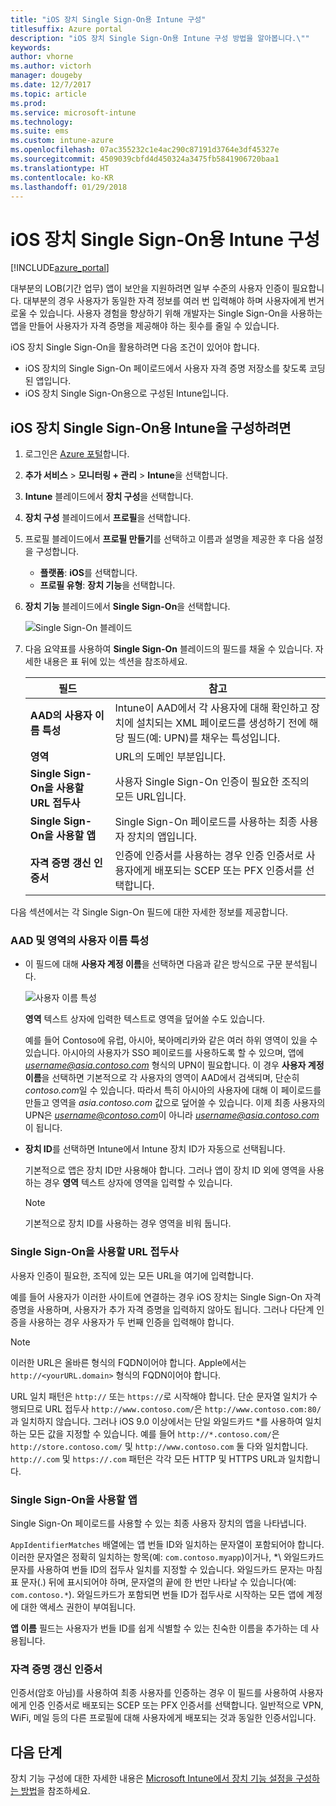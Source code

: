 ```yaml
---
title: "iOS 장치 Single Sign-On용 Intune 구성"
titlesuffix: Azure portal
description: "iOS 장치 Single Sign-On용 Intune 구성 방법을 알아봅니다.\""
keywords: 
author: vhorne
ms.author: victorh
manager: dougeby
ms.date: 12/7/2017
ms.topic: article
ms.prod: 
ms.service: microsoft-intune
ms.technology: 
ms.suite: ems
ms.custom: intune-azure
ms.openlocfilehash: 07ac355232c1e4ac290c87191d3764e3df45327e
ms.sourcegitcommit: 4509039cbfd4d450324a3475fb5841906720baa1
ms.translationtype: HT
ms.contentlocale: ko-KR
ms.lasthandoff: 01/29/2018
---
```

# <a name="configure-intune-for-ios-device-single-sign-on"></a>iOS 장치 Single Sign-On용 Intune 구성

[!INCLUDE[azure_portal](./includes/azure_portal.md)]

대부분의 LOB(기간 업무) 앱이 보안을 지원하려면 일부 수준의 사용자 인증이 필요합니다. 대부분의 경우 사용자가 동일한 자격 정보를 여러 번 입력해야 하며 사용자에게 번거로울 수 있습니다. 사용자 경험을 향상하기 위해 개발자는 Single Sign-On을 사용하는 앱을 만들어 사용자가 자격 증명을 제공해야 하는 횟수를 줄일 수 있습니다.

iOS 장치 Single Sign-On을 활용하려면 다음 조건이 있어야 합니다.

- iOS 장치의 Single Sign-On 페이로드에서 사용자 자격 증명 저장소를 찾도록 코딩된 앱입니다.
- iOS 장치 Single Sign-On용으로 구성된 Intune입니다.

## <a name="to-configure-intune-for-ios-device-single-sign-on"></a>iOS 장치 Single Sign-On용 Intune을 구성하려면


1. 로그인은 [Azure 포털](https://portal.azure.com)합니다.
2. **추가 서비스** > **모니터링 + 관리** > **Intune**을 선택합니다.
3. **Intune** 블레이드에서 **장치 구성**을 선택합니다.
2. **장치 구성** 블레이드에서 **프로필**을 선택합니다.
3. 프로필 블레이드에서 **프로필 만들기**를 선택하고 이름과 설명을 제공한 후 다음 설정을 구성합니다.
   - **플랫폼**: **iOS**를 선택합니다. 
   - **프로필 유형**: **장치 기능**을 선택합니다.
4. **장치 기능** 블레이드에서 **Single Sign-On**을 선택합니다.

   ![Single Sign-On 블레이드](./media/sso-blade.png)

2. 다음 요약표를 사용하여 **Single Sign-On** 블레이드의 필드를 채울 수 있습니다. 자세한 내용은 표 뒤에 있는 섹션을 참조하세요.
   
   |필드  |참고|
   |---------|---------|
   |**AAD의 사용자 이름 특성**|Intune이 AAD에서 각 사용자에 대해 확인하고 장치에 설치되는 XML 페이로드를 생성하기 전에 해당 필드(예: UPN)를 채우는 특성입니다.|
   |**영역**|URL의 도메인 부분입니다.|
   |**Single Sign-On을 사용할 URL 접두사**|사용자 Single Sign-On 인증이 필요한 조직의 모든 URL입니다.|
   |**Single Sign-On을 사용할 앱**|Single Sign-On 페이로드를 사용하는 최종 사용자 장치의 앱입니다.|
   |**자격 증명 갱신 인증서**|인증에 인증서를 사용하는 경우 인증 인증서로 사용자에게 배포되는 SCEP 또는 PFX 인증서를 선택합니다.|

다음 섹션에서는 각 Single Sign-On 필드에 대한 자세한 정보를 제공합니다.

### <a name="username-attribute-from-aad-and-realm"></a>AAD 및 영역의 사용자 이름 특성

- 이 필드에 대해 **사용자 계정 이름**을 선택하면 다음과 같은 방식으로 구문 분석됩니다.

   ![사용자 이름 특성](media/User-name-attribute.png)

   **영역** 텍스트 상자에 입력한 텍스트로 영역을 덮어쓸 수도 있습니다.

   예를 들어 Contoso에 유럽, 아시아, 북아메리카와 같은 여러 하위 영역이 있을 수 있습니다. 아시아의 사용자가 SSO 페이로드를 사용하도록 할 수 있으며, 앱에 *username@asia.contoso.com* 형식의 UPN이 필요합니다. 이 경우 **사용자 계정 이름**을 선택하면 기본적으로 각 사용자의 영역이 AAD에서 검색되며, 단순히 *contoso.com*일 수 있습니다. 따라서 특히 아시아의 사용자에 대해 이 페이로드를 만들고 영역을 *asia.contoso.com* 값으로 덮어쓸 수 있습니다. 이제 최종 사용자의 UPN은 *username@contoso.com*이 아니라 *username@asia.contoso.com*이 됩니다.

- **장치 ID**를 선택하면 Intune에서 Intune 장치 ID가 자동으로 선택됩니다.

   기본적으로 앱은 장치 ID만 사용해야 합니다. 그러나 앱이 장치 ID 외에 영역을 사용하는 경우 **영역** 텍스트 상자에 영역을 입력할 수 있습니다.

   > [!NOTE]
   > 기본적으로 장치 ID를 사용하는 경우 영역을 비워 둡니다.

### <a name="url-prefixes-that-will-use-single-sign-on"></a>Single Sign-On을 사용할 URL 접두사

사용자 인증이 필요한, 조직에 있는 모든 URL을 여기에 입력합니다.

예를 들어 사용자가 이러한 사이트에 연결하는 경우 iOS 장치는 Single Sign-On 자격 증명을 사용하며, 사용자가 추가 자격 증명을 입력하지 않아도 됩니다. 그러나 다단계 인증을 사용하는 경우 사용자가 두 번째 인증을 입력해야 합니다.

> [!NOTE]
> 이러한 URL은 올바른 형식의 FQDN이어야 합니다. Apple에서는 `http://<yourURL.domain>` 형식의 FQDN이어야 합니다.

URL 일치 패턴은 `http://` 또는 `https://`로 시작해야 합니다. 단순 문자열 일치가 수행되므로 URL 접두사 `http://www.contoso.com/`은 `http://www.contoso.com:80/`과 일치하지 않습니다. 그러나 iOS 9.0 이상에서는 단일 와일드카드 *를 사용하여 일치하는 모든 값을 지정할 수 있습니다. 예를 들어 `http://*.contoso.com/`은 `http://store.contoso.com/` 및 `http://www.contoso.com` 둘 다와 일치합니다.
`http://.com` 및 `https://.com` 패턴은 각각 모든 HTTP 및 HTTPS URL과 일치합니다.

### <a name="apps-that-will-use-single-sign-on"></a>Single Sign-On을 사용할 앱

Single Sign-On 페이로드를 사용할 수 있는 최종 사용자 장치의 앱을 나타냅니다.

`AppIdentifierMatches` 배열에는 앱 번들 ID와 일치하는 문자열이 포함되어야 합니다. 이러한 문자열은 정확히 일치하는 항목(예: `com.contoso.myapp`)이거나, *\ 와일드카드 문자를 사용하여 번들 ID의 접두사 일치를 지정할 수 있습니다. 와일드카드 문자는 마침표 문자(.) 뒤에 표시되어야 하며, 문자열의 끝에 한 번만 나타날 수 있습니다(예: `com.contoso.*`). 와일드카드가 포함되면 번들 ID가 접두사로 시작하는 모든 앱에 계정에 대한 액세스 권한이 부여됩니다.

**앱 이름** 필드는 사용자가 번들 ID를 쉽게 식별할 수 있는 친숙한 이름을 추가하는 데 사용됩니다.

### <a name="credential-renewal-certificate"></a>자격 증명 갱신 인증서

인증서(암호 아님)를 사용하여 최종 사용자를 인증하는 경우 이 필드를 사용하여 사용자에게 인증 인증서로 배포되는 SCEP 또는 PFX 인증서를 선택합니다. 일반적으로 VPN, WiFi, 메일 등의 다른 프로필에 대해 사용자에게 배포되는 것과 동일한 인증서입니다.

## <a name="next-steps"></a>다음 단계

장치 기능 구성에 대한 자세한 내용은 [Microsoft Intune에서 장치 기능 설정을 구성하는 방법](device-features-configure.md)을 참조하세요.
